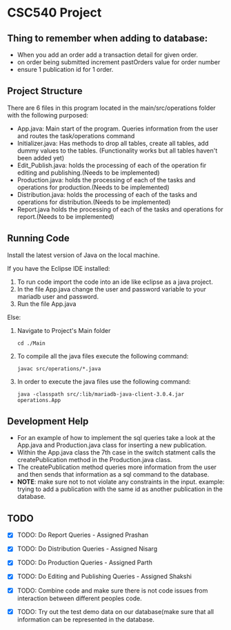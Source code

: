# CSC540 Project 

## Thing to remember when adding to database: 
* When you add an order add a transaction detail for given order.
* on order being submitted increment pastOrders value for order number
* ensure 1 publication id for 1 order.


## Project Structure 

There are 6 files in this program located in the main/src/operations folder with the following purposed:
* App.java: Main start of the program. Queries information from the user and routes the task/operations command 
* Initializer.java: Has methods to drop all tables, create all tables, add dummy values to the tables. (Functionality works but all tables haven't been added yet)
* Edit_Publish.java: holds the processing of each of the operation fir editing and publishing.(Needs to be implemented)
* Production.java: holds the processing of each of the tasks and operations for production.(Needs to be implemented)
* Distribution.java: holds the processing of each of the tasks and operations for distribution.(Needs to be implemented)
* Report.java holds the processing of each of the tasks and operations for report.(Needs to be implemented)

## Running Code

Install the latest version of Java on the local machine. 

If you have the Eclipse IDE installed: 

1. To run code import the code into an ide like eclipse as a java project.
2. In the file App.java change the user and password variable to your mariadb user and password.
3. Run the file App.java

Else:

1. Navigate to Project's Main folder
    ```
    cd ./Main 
    ```
2. To compile all the java files execute the following command:
    ```
    javac src/operations/*.java
    ```
3. In order to execute the java files use the following command:
    ```
    java -classpath src/:lib/mariadb-java-client-3.0.4.jar operations.App
    ```

## Development Help

* For an example of how to implement the sql queries take a look at the App.java and Production.java class for inserting a new publication.
* Within the App.java class the 7th case in the switch statment calls the createPublication method in the Production.java class. 
* The createPublication method queries more information from the user and then sends that information as a sql command to the database.
* **NOTE**: make sure not to not violate any constraints in the input. example: trying to add a publication with the same id as another publication in the database. 

## TODO

- [x] TODO: Do Report Queries - Assigned Prashan
- [x] TODO: Do Distribution Queries - Assigned Nisarg
- [x] TODO: Do Production Queries - Assigned Parth
- [x] TODO: Do Editing and Publishing Queries - Assigned Shakshi
- [x] TODO: Combine code and make sure there is not code issues from interaction between different peoples code. 
- [x] TODO: Try out the test demo data on our database(make sure that all information can be represented in the database. 

